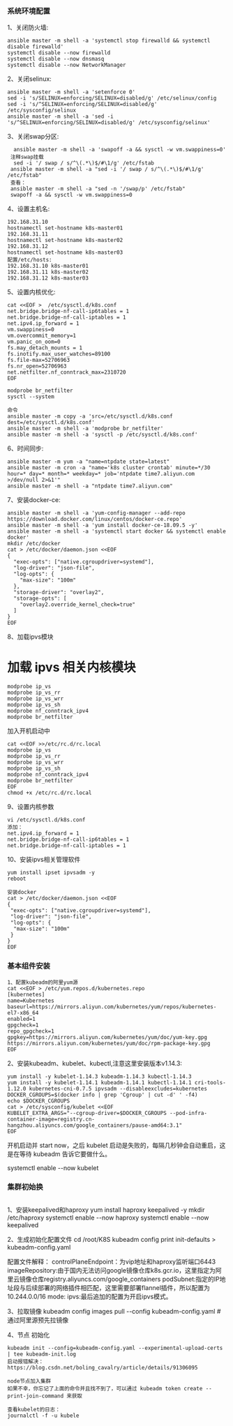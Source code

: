 ### 系统环境配置 

1、关闭防火墙:

```shell
ansible master -m shell -a 'systemctl stop firewalld && systemctl disable firewalld'
systemctl disable --now firewalld
systemctl disable --now dnsmasq
systemctl disable --now NetworkManager
```

2、关闭selinux:

```shell
ansible master -m shell -a 'setenforce 0'
sed -i 's/SELINUX=enforcing/SELINUX=disabled/g' /etc/selinux/config
sed -i 's/^SELINUX=enforcing/SELINUX=disabled/g' /etc/sysconfig/selinux
ansible master -m shell -a 'sed -i 's/^SELINUX=enforcing/SELINUX=disabled/g' /etc/sysconfig/selinux'
```

3、关闭swap分区:

``` shell
  ansible master -m shell -a 'swapoff -a && sysctl -w vm.swappiness=0'
 注释swap挂载
  sed -i '/ swap / s/^\(.*\)$/#\1/g' /etc/fstab
 ansible master -m shell -a "sed -i '/ swap / s/^\(.*\)$/#\1/g' /etc/fstab"
 查看：
 ansible master -m shell -a "sed -n '/swap/p' /etc/fstab"
 swapoff -a && sysctl -w vm.swappiness=0
```

4、设置主机名:

```shell
192.168.31.10
hostnamectl set-hostname k8s-master01
192.168.31.11
hostnamectl set-hostname k8s-master02
192.168.31.12
hostnamectl set-hostname k8s-master03
配置/etc/hosts:
192.168.31.10 k8s-master01
192.168.31.11 k8s-master02
192.168.31.12 k8s-master03
```

5、设置内核优化:

```shell
cat <<EOF >  /etc/sysctl.d/k8s.conf
net.bridge.bridge-nf-call-ip6tables = 1
net.bridge.bridge-nf-call-iptables = 1
net.ipv4.ip_forward = 1
vm.swappiness=0
vm.overcommit_memory=1
vm.panic_on_oom=0
fs.may_detach_mounts = 1
fs.inotify.max_user_watches=89100
fs.file-max=52706963
fs.nr_open=52706963
net.netfilter.nf_conntrack_max=2310720
EOF

modprobe br_netfilter
sysctl --system

命令
ansible master -m copy -a 'src=/etc/sysctl.d/k8s.conf dest=/etc/sysctl.d/k8s.conf'
ansible master -m shell -a 'modprobe br_netfilter'
ansible master -m shell -a 'sysctl -p /etc/sysctl.d/k8s.conf'
```

6、时间同步:
```
ansible master -m yum -a "name=ntpdate state=latest" 
ansible master -m cron -a "name='k8s cluster crontab' minute=*/30 hour=* day=* month=* weekday=* job='ntpdate time7.aliyun.com >/dev/null 2>&1'"
ansible master -m shell -a "ntpdate time7.aliyun.com"
```

7、安装docker-ce:

```shell
ansible master -m shell -a 'yum-config-manager --add-repo https://download.docker.com/linux/centos/docker-ce.repo'
ansible master -m shell -a 'yum install docker-ce-18.09.5 -y'
ansible master -m shell -a 'systemctl start docker && systemctl enable docker'
mkdir /etc/docker
cat > /etc/docker/daemon.json <<EOF
{
  "exec-opts": ["native.cgroupdriver=systemd"],
  "log-driver": "json-file",
  "log-opts": {
    "max-size": "100m"
  },
  "storage-driver": "overlay2",
  "storage-opts": [
    "overlay2.override_kernel_check=true"
  ]
}
EOF
```

8、加载ipvs模块

# 加载 ipvs 相关内核模块
```
modprobe ip_vs
modprobe ip_vs_rr
modprobe ip_vs_wrr
modprobe ip_vs_sh
modprobe nf_conntrack_ipv4
modprobe br_netfilter
```
加入开机启动中

```
cat <<EOF >>/etc/rc.d/rc.local
modprobe ip_vs
modprobe ip_vs_rr
modprobe ip_vs_wrr
modprobe ip_vs_sh
modprobe nf_conntrack_ipv4
modprobe br_netfilter
EOF
chmod +x /etc/rc.d/rc.local
```

9、设置内核参数

```
vi /etc/sysctl.d/k8s.conf
添加：
net.ipv4.ip_forward = 1
net.bridge.bridge-nf-call-ip6tables = 1
net.bridge.bridge-nf-call-iptables = 1
```

10、安装ipvs相关管理软件

```shell
yum install ipset ipvsadm -y
reboot

安装docker
cat > /etc/docker/daemon.json <<EOF
{
 "exec-opts": ["native.cgroupdriver=systemd"],
 "log-driver": "json-file",
 "log-opts": {
  "max-size": "100m"
 }
}
EOF
```



### 基本组件安装 

```
1、配置kubeadm的阿里yum源
cat <<EOF > /etc/yum.repos.d/kubernetes.repo
[kubernetes]
name=Kubernetes
baseurl=https://mirrors.aliyun.com/kubernetes/yum/repos/kubernetes-el7-x86_64
enabled=1
gpgcheck=1
repo_gpgcheck=1
gpgkey=https://mirrors.aliyun.com/kubernetes/yum/doc/yum-key.gpg https://mirrors.aliyun.com/kubernetes/yum/doc/rpm-package-key.gpg
EOF
```

2、安装kubeadm、kubelet、kubectl,注意这里安装版本v1.14.3:

```shell
yum install -y kubelet-1.14.3 kubeadm-1.14.3 kubectl-1.14.3
yum install -y kubelet-1.14.1 kubeadm-1.14.1 kubectl-1.14.1 cri-tools-1.12.0 kubernetes-cni-0.7.5 ipvsadm --disableexcludes=kubernetes
DOCKER_CGROUPS=$(docker info | grep 'Cgroup' | cut -d' ' -f4)
echo $DOCKER_CGROUPS
cat > /etc/sysconfig/kubelet <<EOF
KUBELET_EXTRA_ARGS="--cgroup-driver=$DOCKER_CGROUPS --pod-infra-container-image=registry.cn-hangzhou.aliyuncs.com/google_containers/pause-amd64:3.1"
EOF
```

开机启动并 start now，之后 kubelet 启动是失败的，每隔几秒钟会自动重启，这是在等待 kubeadm 告诉它要做什么。

systemctl enable --now kubelet

###  集群初始换 

```

```

1、安装keepalived和haproxy
yum install haproxy keepalived -y
mkdir /etc/haproxy
systemctl enable --now haproxy
systemctl enable --now keepalived

2、生成初始化配置文件
cd /root/K8S
kubeadm config print init-defaults > kubeadm-config.yaml

配置文件解释：
controlPlaneEndpoint：为vip地址和haproxy监听端口6443
imageRepository:由于国内无法访问google镜像仓库k8s.gcr.io，这里指定为阿里云镜像仓库registry.aliyuncs.com/google_containers
podSubnet:指定的IP地址段与后续部署的网络插件相匹配，这里需要部署flannel插件，所以配置为10.244.0.0/16
mode: ipvs:最后追加的配置为开启ipvs模式。

3、拉取镜像
kubeadm  config images pull  --config kubeadm-config.yaml  # 通过阿里源预先拉镜像

4、节点 初始化
```
kubeadm init --config=kubeadm-config.yaml --experimental-upload-certs | tee kubeadm-init.log
启动报错解决：https://blog.csdn.net/boling_cavalry/article/details/91306095

node节点加入集群
如果不幸，你忘记了上面的命令并且找不到了，可以通过 kubeadm token create --print-join-command 来获取

查看kubelet的日志：
journalctl -f -u kubele
```
